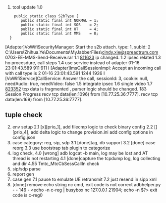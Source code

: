 

1. tool update
1.0 
```
    public static class S2bType {      
       public static final int NORMAL = 1;
       public static final int SOS    = 2;
       public static final int UT     = 4;
       public static final int MMS    = 8;
  }
```
   [Adapter]VoWifiSecurityManager: Start the s2b attach. type: 1, subId: 2
    C:\Users\Zhihua.Ye\Documents\MyJabberFiles\cindy.xie@spreadtrum.com
    0703-EE-MMS-Send-Receive.rar
1.1 [811623](http://bugzilla.spreadtrum.com/bugzilla/show_bug.cgi?id=811623)  ip changed.
1.2 ipsec related
1.3 ho procesdure, call steps
1.4 use service instead of adapter
01-16 23:01:43.589   911   911 I [Adapter]ImsCallSessionImpl: Accept an incoming call with call type is 2
01-16 23:01:43.591  1244  1926 I [VoWifiService]CallService: Answer the call, sessionId: 3, cookie: null, needAudio: true, needVideo: false
1.5 integrate ipsec
1.6 single video
1.7 [823352](http://bugzilla.spreadtrum.com/bugzilla/show_bug.cgi?id=823352) tcp data is fragmented , parser logic should be changed.
            183 Session Progress
            recv tcp data(len:1096) from [10.77.25.36:7777].  recv tcp data(len:169) from [10.77.25.36:7777].

tuple check
-----------
2. env setup
2.1 [x][prio_1], add filecmp logic to check binary config
2.2 [][prio_4], add delta logic to change provision.ini
    add config options in config.json
3. case category: reg, sip, sdp
3.1 [done]tag, db support
3.2 [done] case reorg
3.3 use bootstrap tab plugin to categorize 
4. log check, 
4.0 [wrong] adb logcat -b main, log may be lost and AT thread is not restarting 
4.1 [done]capture the tcpdump log, log collecting and dir
4.55 Tmtc_MtcCbSessCallIn check
5. sip/sdp parse
6. report gen
7. case gen
7.1 pause to emulate UE retransmit
7.2 just resend in sipp xml
8. [done] remove echo string
nc cmd, exit code is not correct
adbhelper.py - <waiter> - 146 - <echo -n c-reg | busybox nc 127.0.0.1 21904; echo -n $?> exit code is c-reg0
